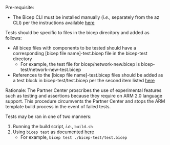 Pre-requisite: 
* The Bicep CLI must be installed manually (*i.e.*, separately from the az CLI) per the instructions available [here](https://learn.microsoft.com/azure/azure-resource-manager/bicep/install#install-manually)

Tests should be specific to files in the bicep direcitory and added as follows: 
* All bicep files with components to be tested should have a corresponding [bicep file name]-test.bicep file in the bicep-test directory
    * For example, the test file for bicep/network-new.bicep is bicep-test/network-new-test.bicep
* References to the [bicep file name]-test.bicep files should be added as a test block in bicep-test/test.bicep per the second item listed [here](https://github.com/Azure/bicep/issues/11967)
    
Rationale: The Partner Center proscribes the use of experimental features such as testing and assertions because they require on ARM 2.0 language support. This procedure circumvents the Partner Center and stops the ARM template build process in the event of failed tests. 

Tests may be ran in one of two manners: 
1. Running the build script, *i.e.*, ```build.sh```
2. Using ```bicep test``` as documented [here](https://github.com/Azure/bicep/issues/11967)
    * For example, ```bicep test ./bicep-test/test.bicep```